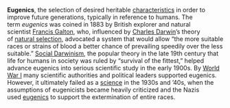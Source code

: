 **Eugenics**, the selection of desired heritable [characteristics](https://www.britannica.com/dictionary/characteristics) in order to improve future generations, typically in reference to humans. The term _eugenics_ was coined in 1883 by British explorer and natural scientist [Francis Galton](https://www.britannica.com/biography/Francis-Galton), who, influenced by [Charles Darwin](https://www.britannica.com/biography/Charles-Darwin)’s theory of [natural selection](https://www.britannica.com/science/natural-selection), advocated a system that would allow “the more suitable races or strains of blood a better chance of prevailing speedily over the less suitable.” [Social Darwinism](https://www.britannica.com/topic/social-Darwinism), the popular theory in the late 19th century that life for humans in society was ruled by “survival of the fittest,” helped advance eugenics into serious scientific study in the early 1900s. By [World War I](https://www.britannica.com/event/World-War-I) many scientific authorities and political leaders supported eugenics. However, it ultimately failed as a [science](https://www.britannica.com/science/science) in the 1930s and ’40s, when the assumptions of eugenicists became heavily criticized and the Nazis used [eugenics](https://www.britannica.com/dictionary/eugenics) to support the extermination of entire races.